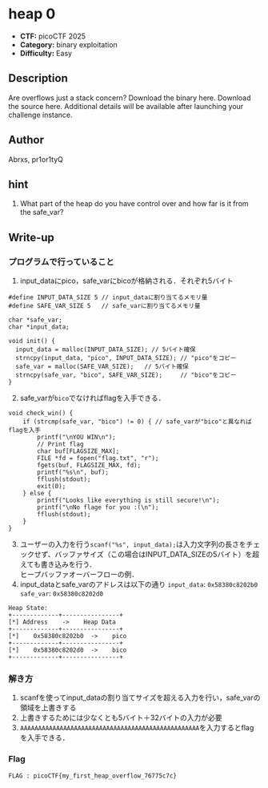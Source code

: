 # heap 0

- **CTF:** picoCTF 2025
- **Category:** binary exploitation
- **Difficulty:** Easy

## Description

Are overflows just a stack concern?
Download the binary here.
Download the source here.
Additional details will be available after launching your challenge instance.

## Author
Abrxs, pr1or1tyQ

## hint
1. What part of the heap do you have control over and how far is it from the safe_var?


## Write-up

### プログラムで行っていること
1. input_dataにpico，safe_varにbicoが格納される．それぞれ5バイト
  ```
#define INPUT_DATA_SIZE 5 // input_dataに割り当てるメモリ量
#define SAFE_VAR_SIZE 5   // safe_varに割り当てるメモリ量

char *safe_var;
char *input_data;

void init() {
    input_data = malloc(INPUT_DATA_SIZE); // 5バイト確保
    strncpy(input_data, "pico", INPUT_DATA_SIZE); // "pico"をコピー
    safe_var = malloc(SAFE_VAR_SIZE);   // 5バイト確保
    strncpy(safe_var, "bico", SAFE_VAR_SIZE);     // "bico"をコピー
}
  ```

2. safe_varが`bico`でなければflagを入手できる．
```
void check_win() {
    if (strcmp(safe_var, "bico") != 0) { // safe_varが"bico"と異なればflagを入手
        printf("\nYOU WIN\n");
        // Print flag
        char buf[FLAGSIZE_MAX];
        FILE *fd = fopen("flag.txt", "r");
        fgets(buf, FLAGSIZE_MAX, fd);
        printf("%s\n", buf);
        fflush(stdout);
        exit(0);
    } else {
        printf("Looks like everything is still secure!\n");
        printf("\nNo flage for you :(\n");
        fflush(stdout);
    }
}
```
3. ユーザーの入力を行う`scanf("%s", input_data);`は入力文字列の長さをチェックせず、バッファサイズ（この場合はINPUT_DATA_SIZEの5バイト）を超えても書き込みを行う．  
   ヒープバッファオーバーフローの例．
4. input_dataとsafe_varのアドレスは以下の通り
`input_data`: `0x58380c8202b0`  
`safe_var`: `0x58380c8202d0`
```
Heap State:
+-------------+----------------+
[*] Address    ->    Heap Data
+-------------+----------------+
[*]    0x58380c8202b0  ->    pico
+-------------+----------------+
[*]    0x58380c8202d0  ->    bico
+-------------+----------------+
```

### 解き方
1. scanfを使ってinput_dataの割り当てサイズを超える入力を行い，safe_varの領域を上書きする
2. 上書きするためには少なくとも5バイト＋32バイトの入力が必要
3. `AAAAAAAAAAAAAAAAAAAAAAAAAAAAAAAAAAAAAAAAAAAAAAAAAA`を入力するとflagを入手できる．

### Flag
`FLAG : picoCTF{my_first_heap_overflow_76775c7c}`
